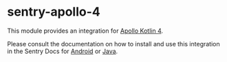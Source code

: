 # sentry-apollo-4

This module provides an integration for [Apollo Kotlin 4](https://www.apollographql.com/docs/kotlin/v4).

Please consult the documentation on how to install and use this integration in the Sentry Docs for [Android](https://docs.sentry.io/platforms/android/integrations/apollo4/) or [Java](https://docs.sentry.io/platforms/java/tracing/instrumentation/apollo4/).
